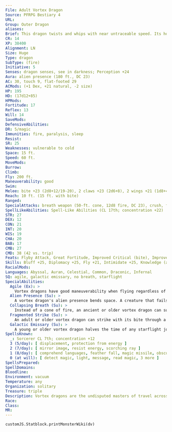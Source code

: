 ```yaml
---
File: Adult Vortex Dragon
Source: PFRPG Bestiary 4
URL: 
Group: Outer Dragon
aliases: 
Brief: This dragon twists and whips with near untraceable speed. Its horns, crests along its neck, and wings emit a glow like starlight.
CR: 14
XP: 38400
Alignment: LN
Size: Huge
Type: dragon
SubType: (fire)
Initiative: 5
Senses: dragon senses, see in darkness; Perception +24
Aura: alien presence (180 ft., DC 23)
AC: 30, touch 9, flat-footed 29
ACMods: (+1 Dex, +21 natural, -2 size)
HP: 195
HD: (17d12+85)
HPMods: 
Fortitude: 17
Reflex: 13
Will: 14
SaveMods: 
DefensiveAbilities: 
DR: 5/magic
Immunities: fire, paralysis, sleep
Resist: 
SR: 25
Weaknesses: vulnerable to cold
Space: 15 ft.
Speed: 60 ft.
MoveMods: 
Burrow: 
Climb: 
Fly: 200 ft.
Maneuverability: good
Swim: 
Melee: bite +23 (2d8+12/19-20), 2 claws +23 (2d6+8), 2 wings +21 (1d8+4), tail slap +21 (2d6+12)
Reach: 10 ft. (15 ft. with bite)
Ranged: 
SpecialAttacks: breath weapon (50-ft. cone, 12d8 fire, DC 23), crush, fragmented strike
SpellLikeAbilities: Spell-Like Abilities (CL 17th; concentration +22)  At Will-anticipate perilUM, entropic shield
STR: 27
DEX: 12
CON: 21
INT: 20
WIS: 19
CHA: 20
BAB: 17
CMB: 27
CMD: 38 (42 vs. trip)
Feats: Flyby Attack, Great Fortitude, Improved Critical (bite), Improved Initiative, Lightning Reflexes, Multiattack, Power Attack, Snatch, Wingover
Skills: Bluff +25, Diplomacy +25, Fly +21, Intimidate +25, Knowledge (arcana) +25, Knowledge (geography) +25, Knowledge (planes) +25, Knowledge (religion) +25, Perception +24, Sense Motive +24, Spellcraft +25
RacialMods: 
Languages: Abyssal, Auran, Celestial, Common, Draconic, Infernal
SQ: agile, galactic emissary, no breath, starflight
SpecialAbilities:
  Agile (Ex): >
    Vortex dragons have good maneuverability when flying regardless of their age or size.
  Alien Presence (Su): >
    A vortex dragon's alien presence bends space. A creature that fails its saving throw treats all other creatures as if they were under the effects of blur (or displacement if the target has 4 or fewer Hit Dice) for 5d6 rounds.
  Collapsing Breath (Su): >
    Instead of a cone of fire, an ancient or older vortex dragon can suck a single target into its maw. If the target fails its Reflex save (DC equal to breath weapon), it is swallowed whole and takes 6d6 points of bludgeoning damage per round. A creature can cut itself out by dealing 30 points of damage with a light or one-handed piercing or slashing weapon. A vortex dragon's interior has an AC of 26.
  Fragmented Strike (Su): >
    An adult or older vortex dragon can strike with its bite through a rift in space. This allows it to make its bite attack against a target anywhere within the radius of its alien presence as long as the dragon can see the creature. This doesn't apply to attacks of opportunity.
  Galactic Emissary (Su): >
    A young or older vortex dragon halves the time of any starflight journey. In addition, it's immune to any effect that bars extradimensional travel.
SpellsKnown:
  _: Sorcerer CL 7th; concentration +12
  3 (5/day): [ displacement, protection from energy ]
  2 (7/day): [ mirror image, resist energy, scorching ray ]
  1 (8/day): [ comprehend languages, feather fall, magic missile, obscuring mist, true strike ]
  0 (at will): [ detect magic, light, message, read magic, 3 more ]
SpellsPrepared: 
SpellDomains: 
Bloodline: 
Environment: vacuum
Temperature: any
Organization: solitary
Treasure: triple
Description: Vortex dragons are the undisputed masters of travel across the galaxies, serving as messengers and observers for the greatest outer dragons and godlike entities in the great beyond.
Race: 
Class: 
MR: 
---
```

```dataviewjs
customJS.Statblock.printMonsterWiki(dv)
```
